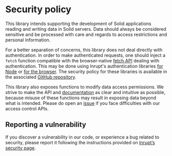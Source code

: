 # Security policy

This library intends supporting the development of Solid applications reading and
writing data in Solid servers. Data should always be considered sensitive and
be processed with care and regards to access restrictions and personal information.

For a better separation of concerns, this library does not deal directly with
authentication. In order to make authenticated requests, one should inject a `fetch`
function compatible with the browser-native [fetch API](https://developer.mozilla.org/docs/Web/API/WindowOrWorkerGlobalScope/fetch#parameters)
dealing with authentication. This may be done using Inrupt's authentication libraries
[for Node](https://www.npmjs.com/package/@inrupt/solid-client-authn-node) or [for
the browser](https://www.npmjs.com/package/@inrupt/solid-client-authn-browser).
The security policy for these libraries is available in the associated [GitHub repository](https://github.com/inrupt/solid-client-authn-js/blob/main/SECURITY.md).

This library also exposes functions to modify data access permissions. We
strive to make the API and [documentation](https://docs.inrupt.com/sdk/javascript-sdktutorial/manage-access/)
as clear and intuitive as possible, because misuse of these functions may result
in exposing data beyond what is intended. Please do open an
[issue](https://github.com/inrupt/solid-client-js/issues) if you face difficulties
with our access control APIs.

## Reporting a vulnerability

If you discover a vulnerability in our code, or experience a bug related to security,
please report it following the instructions provided on [Inrupt’s security page](https://inrupt.com/security/).
